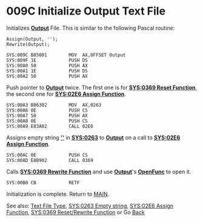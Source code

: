 # 009C Initialize Output Text File

Initializes **[Output](TEXT-FILE-TYPE.md)** File. This is similar to the following Pascal routine:

```
Assign(Output, '');
Rewrite(Output);
```

```
SYS:009C B85001        MOV	AX,OFFSET Output
SYS:009F 1E            PUSH	DS
SYS:00A0 50            PUSH	AX
SYS:00A1 1E            PUSH	DS
SYS:00A2 50            PUSH	AX
```

Push pointer to **[Output](TEXT-FILE-TYPE.md)** twice. The first one is for **[SYS:0369 Reset Function](0364-RESET-REWRITE-FUNC.md)**, the second one for **[SYS:02E6 Assign Function](02E6-ASSIGN-FUNC.md)**.

```
SYS:00A3 B86302        MOV	AX,0263
SYS:00A6 0E            PUSH	CS
SYS:00A7 50            PUSH	AX
SYS:00A8 0E            PUSH	CS
SYS:00A9 E83A02        CALL	02E6
```

Assigns empty string **[''](0263-DATA-COPYRIGHT.md)** in **[SYS:0263](0263-DATA-COPYRIGHT.md)** to **[Output](TEXT-FILE-TYPE.md)** on a call to **[SYS:02E6 Assign Function](02E6-ASSIGN-FUNC.md)**.

```
SYS:00AC 0E            PUSH	CS
SYS:00AD E8B902        CALL	0369
```

Calls **[SYS:0369 Rewrite Function](0364-RESET-REWRITE-FUNC.md)** and use **[Output](TEXT-FILE-TYPE.md)**'s **[OpenFunc](TEXT-FILE-TYPE.md)** to open it.

```
SYS:00B0 CB            RETF
```

Initialization is complete. Return to [MAIN](MAIN.md).

See also: [Text File Type](TEXT-FILE-TYPE.md), [SYS:0263 Empty string](0263-DATA-COPYRIGHT.md), [SYS:02E6 Assign Function](02E6-ASSIGN-FUNC.md), [SYS:0369 Reset/Rewrite Function](0364-RESET-REWRITE-FUNC.md) or Go [Back](../README.md)

